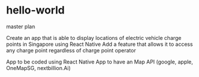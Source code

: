 # hello-world
master plan

Create an app that is able to display locations of electric vehicle charge points in Singapore using React Native
Add a feature that allows it to access any charge point regardless of charge point operator

App to be coded using React Native
App to have an Map API (google, apple, OneMapSG, nextbillion.Ai)
